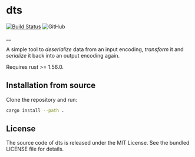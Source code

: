 # dts

[![Build Status](https://github.com/martinohmann/dts/workflows/ci/badge.svg)](https://github.com/martinohmann/dts/actions?query=workflow%3Aci)
![GitHub](https://img.shields.io/github/license/martinohmann/dts?color=orange)

__

A simple tool to *deserialize* data from an input encoding, *transform* it
and *serialize* it back into an output encoding again.

Requires rust >= 1.56.0.

## Installation from source

Clone the repository and run:

```sh
cargo install --path .
```

## License

The source code of dts is released under the MIT License. See the bundled
LICENSE file for details.
